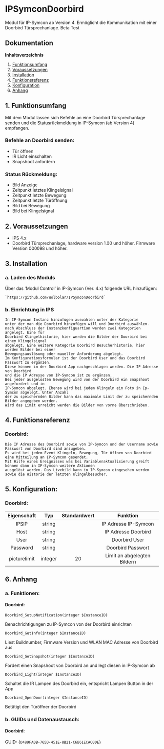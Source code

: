 # IPSymconDoorbird

Modul für IP-Symcon ab Version 4. Ermöglicht die Kommunikation mit einer Doorbird Türsprechanlage.
Beta Test

## Dokumentation

**Inhaltsverzeichnis**

1. [Funktionsumfang](#1-funktionsumfang)  
2. [Voraussetzungen](#2-voraussetzungen)  
3. [Installation](#3-installation)  
4. [Funktionsreferenz](#4-funktionsreferenz)
5. [Konfiguration](#5-konfiguartion)  
6. [Anhang](#6-anhang)  

## 1. Funktionsumfang

Mit dem Modul lassen sich Befehle an eine Doorbird Türsprechanlage senden und die Statusrückmeldung in IP-Symcon (ab Version 4) empfangen. 

### Befehle an Doorbird senden:  

 - Tür öffnen 
 - IR Licht einschalten
 - Snapshoot anfordern

### Status Rückmeldung:  

 - Bild Anzeige
 - Zeitpunkt letztes Klingelsignal
 - Zeitpunkt letzte Bewegung
 - Zeitpunkt letzte Türöffnung
 - Bild bei Bewegung
 - Bild bei Klingelsignal
	
  

## 2. Voraussetzungen

 - IPS 4.x
 - Doorbird Türsprechanlage, hardware version 1.00 und höher. Firmware Version 000098 und höher.

## 3. Installation

### a. Laden des Moduls

   Über das 'Modul Control' in IP-Symcon (Ver. 4.x) folgende URL hinzufügen:
	
    `https://github.com/Wolbolar/IPSymconDoorbird`  

### b. Einrichtung in IPS

	In IP-Symcon Instanz hinzufügen auswählen unter der Kategorie
	unter der man die Doorbird hinzufügen will und Doorbird auswählen.
	nach Abschluss der Instanzkonfiguartion werden zwei Kategorien angelegt. Eine für
	Doorbird Klingelhistorie, hier werden die Bilder der Doorbird bei einem Klingelsignal
	abgelegt. Eine weitere Kategorie Doorbird Besucherhistorie, hier werden Bilder bei einer
	Bewegungsauslösung oder maueller Anforderung abgelegt.	
	Im Konfigurationsformular ist der Doorbird User und das Doorbird Passwort zu ergänzen.
	Diese können in der Doorbird App nachgeschlagen werden. Die IP Adresse von Doorbird
	und die IP Adresse von IP-Symcon ist zu ergänzen.
	Bei jeder ausgelösten Bewegung wird von der Doorbird ein Snapshoot angefordert und in
	IP-Symcon abgelegt. Ebenso wird bei jedem Klingeln ein Foto in Ip-Symcon abgelegt. Unter Anzahl
	der zu speichernden Bilder kann das maximale Limit der zu speichernden Bilder angegeben werden.
	Wird das Limit erreicht werden die Bilder von vorne überschrieben.


## 4. Funktionsreferenz

### Doorbird:
	Die IP Adresse des Doorbird sowie von IP-Symcon und der Username sowie Passwort von Doorbird sind anzugeben.
	Es wird bei jedem Event Klingeln, Bewegung, Tür öffnen von Doorbird eine Mitteilung an IP-Symcon gesendet.
	Mit Hilfe eines Ereignisses was bei Variablenaktualisierung greift können dann in IP-Symcon weitere Aktionen
	ausgelöst werden. Das Livebild kann in IP-Symcon eingesehen werden sowie die Historie der letzten Klingelbesucher.
	


## 5. Konfiguration:

### Doorbird:

| Eigenschaft | Typ     | Standardwert | Funktion                                  |
| :---------: | :-----: | :----------: | :---------------------------------------: |
| IPSIP       | string  |              | IP Adresse IP-Symcon                      |
| Host        | string  |              | IP Adresse Doorbird                       |
| User        | string  |              | Doorbird User                             |
| Password    | string  |              | Doorbird Passwort                         |
| picturelimit| integer |    20        | Limit an abgelegten Bildern               |






## 6. Anhang

###  a. Funktionen:

#### Doorbird:

`Doorbird_SetupNotification(integer $InstanceID)`

Benachrichtigungen zu IP-Symcon von der Doorbird einrichten

`Doorbird_GetInfo(integer $InstanceID)`

Liest Buildnumber, Firmware Version und WLAN MAC Adresse von Doorbird aus

`Doorbird_GetSnapshot(integer $InstanceID)`

Fordert einen Snapshoot von Doorbird an und legt diesen in IP-Symcon ab

`Doorbird_Light(integer $InstanceID)`

Schaltet die IR Lampen des Doorbird ein, entspricht Lampen Button in der App

`Doorbird_OpenDoor(integer $InstanceID)`

Betätigt den Türöffner der Doorbird       



###  b. GUIDs und Datenaustausch:

#### Doorbird:

GUID: `{D489FA0B-765D-451E-8B21-C6B61ECAC00E}` 





